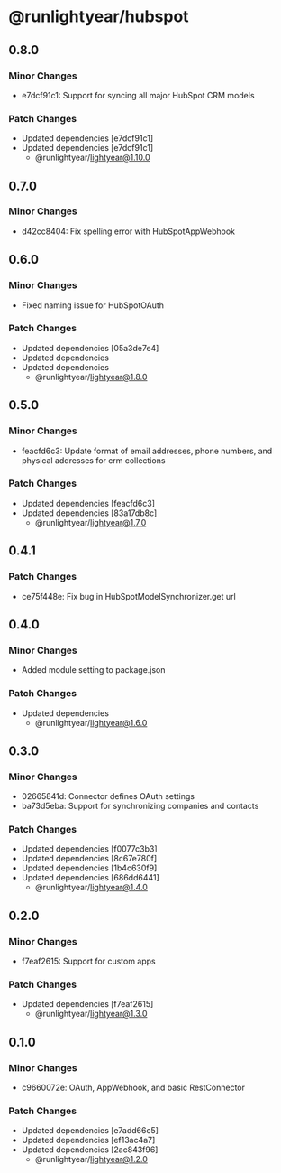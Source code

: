# @runlightyear/hubspot

## 0.8.0

### Minor Changes

- e7dcf91c1: Support for syncing all major HubSpot CRM models

### Patch Changes

- Updated dependencies [e7dcf91c1]
- Updated dependencies [e7dcf91c1]
  - @runlightyear/lightyear@1.10.0

## 0.7.0

### Minor Changes

- d42cc8404: Fix spelling error with HubSpotAppWebhook

## 0.6.0

### Minor Changes

- Fixed naming issue for HubSpotOAuth

### Patch Changes

- Updated dependencies [05a3de7e4]
- Updated dependencies
- Updated dependencies
  - @runlightyear/lightyear@1.8.0

## 0.5.0

### Minor Changes

- feacfd6c3: Update format of email addresses, phone numbers, and physical addresses for crm collections

### Patch Changes

- Updated dependencies [feacfd6c3]
- Updated dependencies [83a17db8c]
  - @runlightyear/lightyear@1.7.0

## 0.4.1

### Patch Changes

- ce75f448e: Fix bug in HubSpotModelSynchronizer.get url

## 0.4.0

### Minor Changes

- Added module setting to package.json

### Patch Changes

- Updated dependencies
  - @runlightyear/lightyear@1.6.0

## 0.3.0

### Minor Changes

- 02665841d: Connector defines OAuth settings
- ba73d5eba: Support for synchronizing companies and contacts

### Patch Changes

- Updated dependencies [f0077c3b3]
- Updated dependencies [8c67e780f]
- Updated dependencies [1b4c630f9]
- Updated dependencies [686dd6441]
  - @runlightyear/lightyear@1.4.0

## 0.2.0

### Minor Changes

- f7eaf2615: Support for custom apps

### Patch Changes

- Updated dependencies [f7eaf2615]
  - @runlightyear/lightyear@1.3.0

## 0.1.0

### Minor Changes

- c9660072e: OAuth, AppWebhook, and basic RestConnector

### Patch Changes

- Updated dependencies [e7add66c5]
- Updated dependencies [ef13ac4a7]
- Updated dependencies [2ac843f96]
  - @runlightyear/lightyear@1.2.0
